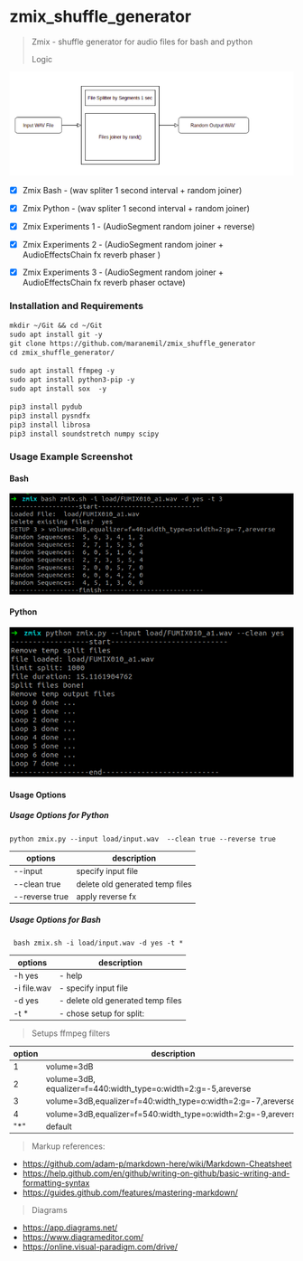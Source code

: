 # zmix_shuffle_generator

> Zmix - shuffle generator for audio files for bash and python
>
> Logic 

[![Editor Screen](https://raw.githubusercontent.com/maranemil/zmix_shuffle_generator/master/demosample/Screenshot3.png)](#features)
>
>

- [x] Zmix Bash - (wav spliter 1 second interval + random joiner)
- [x] Zmix Python - (wav spliter 1 second interval + random joiner)
- [x] Zmix Experiments 1 - (AudioSegment random joiner + reverse)
- [x] Zmix Experiments 2 - (AudioSegment random joiner + AudioEffectsChain fx reverb phaser )
- [x] Zmix Experiments 3 - (AudioSegment random joiner + AudioEffectsChain fx reverb phaser octave)


### Installation and Requirements

``` 
mkdir ~/Git && cd ~/Git
sudo apt install git -y
git clone https://github.com/maranemil/zmix_shuffle_generator
cd zmix_shuffle_generator/

sudo apt install ffmpeg -y
sudo apt install python3-pip -y
sudo apt install sox  -y

pip3 install pydub
pip3 install pysndfx
pip3 install librosa
pip3 install soundstretch numpy scipy
``` 


### Usage Example Screenshot

#### Bash
[![Editor Screen](https://raw.githubusercontent.com/maranemil/zmix_shuffle_generator/master/demosample/Screenshot1.png)](#features)

#### Python
[![Editor Screen](https://raw.githubusercontent.com/maranemil/zmix_shuffle_generator/master/demosample/Screenshot2.png)](#features)

<!--
### Output Samples Example 
<audio controls src="https://raw.githubusercontent.com/maranemil/zmix_shuffle_generator/master/demosample/output_bash_1586171474.wav" type="audio/wav"><code>audio</code></audio>
<audio controls src="https://raw.githubusercontent.com/maranemil/zmix_shuffle_generator/master/demosample/output_python_20200406-131715.wav" type="audio/wav"><code>audio</code></audio>
<audio controls src="https://raw.githubusercontent.com/maranemil/zmix_shuffle_generator/master/demosample/output_exp1-20200406-132105.wav" type="audio/wav"><code>audio</code></audio>
<audio controls src="https://raw.githubusercontent.com/maranemil/zmix_shuffle_generator/master/demosample/output_exp2_20200406-132314.wav.ogg" type="audio/ogg"><code>audio</code></audio>
<audio controls src="https://raw.githubusercontent.com/maranemil/zmix_shuffle_generator/master/demosample/output_exp3_20200406-135654.wav.ogg" type="audio/ogg"><code>audio</code></audio>
-->

#### Usage Options

##### Usage Options for Python

``` python zmix.py --input load/input.wav  --clean true --reverse true ```

options | description 
------------ | ------------ 
--input  |  specify input file 
--clean true |   delete old generated temp files
--reverse true |  apply reverse fx

##### Usage Options for Bash

```  bash zmix.sh -i load/input.wav -d yes -t * ```

options| description 
------------ | ----------- 
-h yes  |  - help
-i file.wav |   - specify input file
-d yes        | - delete old generated temp files
-t *          | - chose setup for split:

> Setups ffmpeg filters

option | description
------------ | ------------ 
1 | volume=3dB
2 | volume=3dB, equalizer=f=440:width_type=o:width=2:g=-5,areverse
3 | volume=3dB,equalizer=f=40:width_type=o:width=2:g=-7,areverse
4 | volume=3dB,equalizer=f=540:width_type=o:width=2:g=-9,areverse
"*" | default



> Markup references:
+ https://github.com/adam-p/markdown-here/wiki/Markdown-Cheatsheet
+ https://help.github.com/en/github/writing-on-github/basic-writing-and-formatting-syntax
+ https://guides.github.com/features/mastering-markdown/

> Diagrams 
+ https://app.diagrams.net/
+ https://www.diagrameditor.com/
+ https://online.visual-paradigm.com/drive/

<!--
##### Add git ignore
* echo ".idea/*" >> .gitignore
* git commit -am "remove .idea"
-->